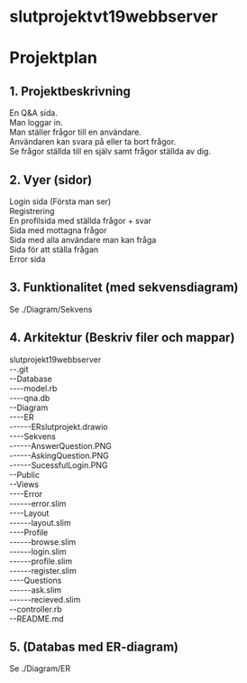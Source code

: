 # slutprojektvt19webbserver

# Projektplan

## 1. Projektbeskrivning
En Q&A sida.  
Man loggar in.  
Man ställer frågor till en användare.  
Användaren kan svara på eller ta bort frågor.  
Se frågor ställda till en själv samt frågor ställda av dig.  

## 2. Vyer (sidor)
Login sida (Första man ser)  
Registrering  
En profilsida med ställda frågor + svar  
Sida med mottagna frågor  
Sida med alla användare man kan fråga  
Sida för att ställa frågan  
Error sida  

## 3. Funktionalitet (med sekvensdiagram)
Se ./Diagram/Sekvens

## 4. Arkitektur (Beskriv filer och mappar)
slutprojekt19webbserver  
--.git  
--Database  
----model.rb  
----qna.db  
--Diagram  
----ER  
------ERslutprojekt.drawio  
----Sekvens  
------AnswerQuestion.PNG  
------AskingQuestion.PNG  
------SucessfulLogin.PNG  
--Public  
--Views  
----Error  
------error.slim  
----Layout  
------layout.slim  
----Profile  
------browse.slim  
------login.slim  
------profile.slim  
------register.slim  
----Questions  
------ask.slim  
------recieved.slim  
--controller.rb  
--README.md  

## 5. (Databas med ER-diagram)
Se ./Diagram/ER
